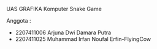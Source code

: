 UAS GRAFIKA Komputer 
Snake Game

Anggota :                                
- 2207411006 Arjuna Dwi Damara Putra
- 2207411025 Muhammad Irfan Noufal        Erfin-FlyingCow
